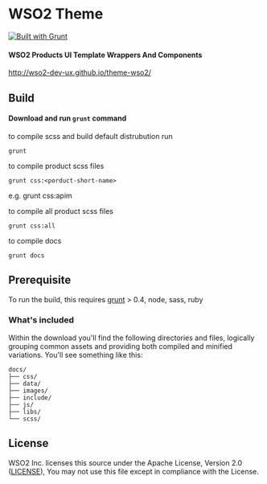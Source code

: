 # WSO2 Theme

[![Built with Grunt](https://cdn.gruntjs.com/builtwith.png)](http://gruntjs.com/)

#### WSO2 Products UI Template Wrappers And Components
http://wso2-dev-ux.github.io/theme-wso2/

## Build

#### Download and run `grunt` command

to compile scss and build default distrubution run
```
grunt
```

to compile product scss files
```
grunt css:<porduct-short-name>
```
e.g. grunt css:apim

to compile all product scss files
```
grunt css:all
```


to compile docs
```
grunt docs
```

## Prerequisite

To run the build, this requires [grunt](http://gruntjs.com/getting-started) > 0.4, node, sass, ruby

### What's included

Within the download you'll find the following directories and files, logically grouping common assets and providing both compiled and minified variations. You'll see something like this:

```
docs/
├── css/
├── data/
├── images/
├── include/
├── js/
├── libs/
└── scss/
```

## License

WSO2 Inc. licenses this source under the Apache License, Version 2.0 ([LICENSE](LICENSE)), You may not use this file except in compliance with the License.
